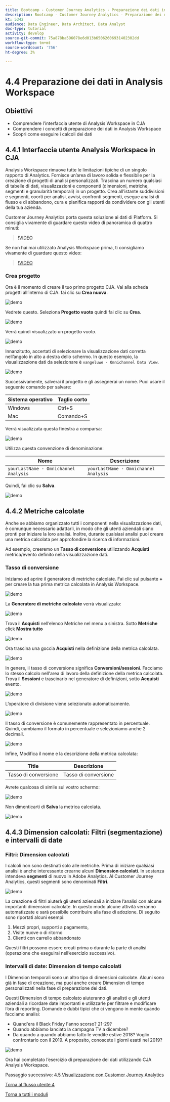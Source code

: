 ```yaml
---
title: Bootcamp - Customer Journey Analytics - Preparazione dei dati in Analysis Workspace - Brasile
description: Bootcamp - Customer Journey Analytics - Preparazione dei dati in Analysis Workspace - Brasile
kt: 5342
audience: Data Engineer, Data Architect, Data Analyst
doc-type: tutorial
activity: develop
source-git-commit: 75a878ba596078e6d013b65062606931402302dd
workflow-type: tm+mt
source-wordcount: '756'
ht-degree: 3%

---
```


# 4.4 Preparazione dei dati in Analysis Workspace

## Obiettivi

- Comprendere l’interfaccia utente di Analysis Workspace in CJA
- Comprendere i concetti di preparazione dei dati in Analysis Workspace
- Scopri come eseguire i calcoli dei dati

## 4.4.1 Interfaccia utente Analysis Workspace in CJA

Analysis Workspace rimuove tutte le limitazioni tipiche di un singolo rapporto di Analytics. Fornisce un’area di lavoro solida e flessibile per la creazione di progetti di analisi personalizzati. Trascina un numero qualsiasi di tabelle di dati, visualizzazioni e componenti (dimensioni, metriche, segmenti e granularità temporali) in un progetto. Crea all’istante suddivisioni e segmenti, coorti per analisi, avvisi, confronti segmenti, esegue analisi di flusso e di abbandono, cura e pianifica rapporti da condividere con gli utenti della tua azienda.

Customer Journey Analytics porta questa soluzione ai dati di Platform. Si consiglia vivamente di guardare questo video di panoramica di quattro minuti:

>[!VIDEO](https://video.tv.adobe.com/v/35109?quality=12&learn=on)

Se non hai mai utilizzato Analysis Workspace prima, ti consigliamo vivamente di guardare questo video:

>[!VIDEO](https://video.tv.adobe.com/v/26266?quality=12&learn=on)

### Crea progetto

Ora è il momento di creare il tuo primo progetto CJA. Vai alla scheda progetti all’interno di CJA.
fai clic su **Crea nuova**.

![demo](./images/prmenu.png)

Vedrete questo. Seleziona **Progetto vuoto** quindi fai clic su **Crea**.

![demo](./images/prmenu1.png)

Verrà quindi visualizzato un progetto vuoto.

![demo](./images/premptyprojects.png)

Innanzitutto, accertati di selezionare la visualizzazione dati corretta nell’angolo in alto a destra dello schermo. In questo esempio, la visualizzazione dati da selezionare è `vangeluwe - Omnichannel Data View`.

![demo](./images/prdv.png)

Successivamente, salverai il progetto e gli assegnerai un nome. Puoi usare il seguente comando per salvare:

| Sistema operativo | Taglio corto |
| ----------------- |-------------| 
| Windows | Ctrl+S |
| Mac | Comando+S |

Verrà visualizzata questa finestra a comparsa:

![demo](./images/prsave.png)

Utilizza questa convenzione di denominazione:

| Nome | Descrizione |
| ----------------- |-------------| 
| `yourLastName - Omnichannel Analysis` | `yourLastName - Omnichannel Analysis` |

Quindi, fai clic su **Salva**.

![demo](./images/prsave2.png)

## 4.4.2 Metriche calcolate

Anche se abbiamo organizzato tutti i componenti nella visualizzazione dati, è comunque necessario adattarli, in modo che gli utenti aziendali siano pronti per iniziare la loro analisi. Inoltre, durante qualsiasi analisi puoi creare una metrica calcolata per approfondire la ricerca di informazioni.

Ad esempio, creeremo un **Tasso di conversione** utilizzando **Acquisti** metrica/evento definito nella visualizzazione dati.

### Tasso di conversione

Iniziamo ad aprire il generatore di metriche calcolate. Fai clic sul pulsante **+** per creare la tua prima metrica calcolata in Analysis Workspace.

![demo](./images/pradd.png)

La **Generatore di metriche calcolate** verrà visualizzato:

![demo](./images/prbuilder.png)

Trova il **Acquisti** nell’elenco Metriche nel menu a sinistra. Sotto **Metriche** click **Mostra tutto**

![demo](./images/calcbuildercr1.png)

Ora trascina una goccia **Acquisti** nella definizione della metrica calcolata.

![demo](./images/calcbuildercr2.png)

In genere, il tasso di conversione significa **Conversioni/sessioni**. Facciamo lo stesso calcolo nell&#39;area di lavoro della definizione della metrica calcolata. Trova il **Sessioni** e trascinarlo nel generatore di definizioni, sotto **Acquisti** evento.

![demo](./images/calcbuildercr3.png)

L’operatore di divisione viene selezionato automaticamente.

![demo](./images/calcbuildercr4.png)

Il tasso di conversione è comunemente rappresentato in percentuale. Quindi, cambiamo il formato in percentuale e selezioniamo anche 2 decimali.

![demo](./images/calcbuildercr5.png)

Infine, Modifica il nome e la descrizione della metrica calcolata:

| Title | Descrizione |
| ----------------- |-------------| 
| Tasso di conversione | Tasso di conversione |

Avrete qualcosa di simile sul vostro schermo:

![demo](./images/calcbuildercr6.png)

Non dimenticarti di **Salva** la metrica calcolata.

![demo](./images/pr9.png)

## 4.4.3 Dimension calcolati: Filtri (segmentazione) e intervalli di date

### Filtri: Dimension calcolati

I calcoli non sono destinati solo alle metriche. Prima di iniziare qualsiasi analisi è anche interessante crearne alcuni **Dimension calcolati**. In sostanza intendeva **segmenti** di nuovo in Adobe Analytics. Al Customer Journey Analytics, questi segmenti sono denominati **Filtri**.

![demo](./images/prfilters.png)

La creazione di filtri aiuterà gli utenti aziendali a iniziare l’analisi con alcune importanti dimensioni calcolate. In questo modo alcune attività verranno automatizzate e sarà possibile contribuire alla fase di adozione. Di seguito sono riportati alcuni esempi:

1. Mezzi propri, supporti a pagamento,
2. Visite nuove o di ritorno
3. Clienti con carrello abbandonato

Questi filtri possono essere creati prima o durante la parte di analisi (operazione che eseguirai nell’esercizio successivo).

### Intervalli di date: Dimension di tempo calcolati

I Dimension temporali sono un altro tipo di dimensioni calcolate. Alcuni sono già in fase di creazione, ma puoi anche creare Dimension di tempo personalizzati nella fase di preparazione dei dati.

Questi Dimension di tempo calcolato aiuteranno gli analisti e gli utenti aziendali a ricordare date importanti e utilizzarle per filtrare e modificare l’ora di reporting. Domande e dubbi tipici che ci vengono in mente quando facciamo analisi:

- Quand&#39;era il Black Friday l&#39;anno scorso? 21-29?
- Quando abbiamo lanciato la campagna TV a dicembre?
- Da quando a quando abbiamo fatto le vendite estive 2018? Voglio confrontarlo con il 2019. A proposito, conoscete i giorni esatti nel 2019?

![demo](./images/timedimensions.png)

Ora hai completato l’esercizio di preparazione dei dati utilizzando CJA Analysis Workspace.

Passaggio successivo: [4.5 Visualizzazione con Customer Journey Analytics](./ex5.md)

[Torna al flusso utente 4](./uc4.md)

[Torna a tutti i moduli](./../../overview.md)
